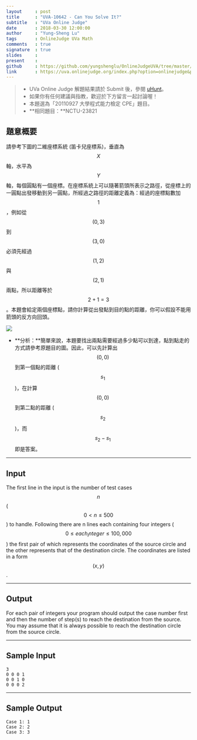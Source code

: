 ```yaml
---
layout     : post
title      : "UVA-10642 - Can You Solve It?"
subtitle   : "UVa Online Judge"
date       : 2018-03-30 12:00:00
author     : "Yung-Sheng Lu"
tags       : OnlineJudge UVa Math
comments   : true
signature  : true
slides     : 
present    :
github     : https://github.com/yungshenglu/OnlineJudgeUVA/tree/master/UVA-10642
link       : https://uva.onlinejudge.org/index.php?option=onlinejudge&page=show_problem&problem=1583
---
```


> * UVa Online Judge 解題結果請於 Submit 後，參閱 [uHunt](https://uhunt.onlinejudge.org/)。
> * 如果你有任何建議與指教，歡迎於下方留言一起討論喔！
> * 本題選為「20110927 大學程式能力檢定 CPE」題目。
> * **相同題目：**NCTU-23821

## 題意概要

請參考下圖的二維座標系統 (笛卡兒座標系)，垂直為 $$X$$ 軸，水平為 $$Y$$ 軸，每個圓點有一個座標。在座標系統上可以隨著箭頭所表示之路徑，從座標上的一圓點出發移動到另一圓點，所經過之路徑的距離定義為：經過的座標點數加 $$1$$，例如從 $$(0, 3)$$ 到 $$(3, 0)$$ 必須先經過 $$(1, 2)$$ 與 $$(2, 1)$$ 兩點，所以距離等於 $$2 + 1 = 3$$ 。本題會給定兩個座標點，請你計算從出發點到目的點的距離，你可以假設不能用箭頭的反方向回頭。

![](http://gpe3.acm-icpc.tw/pct/images/8870d5bbbdbbe4e90619a25a1f112e27.jpg)

* **分析：**簡單來說，本題要找出兩點需要經過多少點可以到達，點到點走的方式請參考原題目的圖。因此，可以先計算出 $$(0, 0)$$ 到第一個點的距離 ($$s_1$$)，在計算 $$(0, 0)$$ 到第二點的距離 ($$s_2$$)，而 $$s_2 - s_1$$ 即是答案。

---
## Input

The first line in the input is the number of test cases $$n$$ ($$0 < n \le 500$$) to handle. Following there are n lines each containing four integers ($$0 \le each_integer \le 100,000$$) the first pair of which represents the coordinates of the source circle and the other represents that of the destination circle. The coordinates are listed in a form $$(x, y)$$.

---
## Output

For each pair of integers your program should output the case number first and then the number of step(s) to reach the destination from the source. You may assume that it is always possible to reach the destination circle from the source circle.

---
## Sample Input

```
3
0 0 0 1
0 0 1 0
0 0 0 2
```

---
## Sample Output

```
Case 1: 1
Case 2: 2
Case 3: 3
```